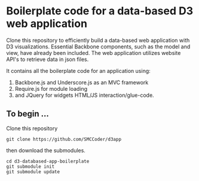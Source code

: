 # Boilerplate code for a data-based D3 web application

Clone this repository to efficiently build a data-based web application with D3 visualizations. Essential Backbone components, such as the model and view, have already been included. The web application utilizes website API's to retrieve data in json files.

It contains all the boilerplate code for an application using:

1. Backbone.js and Underscore.js as an MVC framework
2. Require.js for module loading
3. and JQuery for widgets HTML/JS interaction/glue-code.

## To begin ...

Clone this repository
```
git clone https://github.com/SMCCoder/d3app
```
then download the submodules.
```
cd d3-databased-app-boilerplate
git submodule init
git submodule update
```

